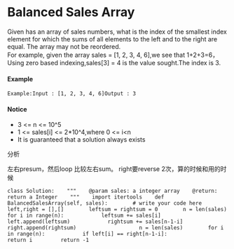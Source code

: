 # Balanced Sales Array



Given has an array of sales numbers, what is the index of the smallest index element for which the sums of all elements to the left and to the right are equal. The array may not be reordered.  
For example, given the array sales = \[1, 2, 3, 4, 6\],we see that 1+2+3=6，Using zero based indexing,sales\[3\] = 4 is the value sought.The index is 3.

#### Example

```text
Example:Input : [1, 2, 3, 4, 6]Output : 3
```

#### Notice

* 3 &lt;= n &lt;= 10^5
* 1 &lt;= sales\[i\] &lt;= 2\*10^4,where 0 &lt;= i&lt;n
* It is guaranteed that a solution always exists

分析

左右presum，然后loop 比较左右sum。 right要reverse 2次，算的时候和用的时候

```text
class Solution:    """    @param sales: a integer array    @return: return a Integer    """    import itertools    def BalancedSalesArray(self, sales):        # write your code here        left,right = [],[]        leftsum = rightsum = 0        n = len(sales)        for i in range(n):            leftsum += sales[i]             left.append(leftsum)            rightsum += sales[n-1-i]            right.append(rightsum)                    n = len(sales)        for i in range(n):            if left[i] == right[n-1-i]:                return i         return -1                    
```


